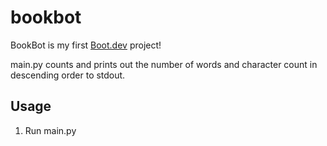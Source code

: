 # bookbot

BookBot is my first [Boot.dev](https://www.boot.dev) project!

main.py counts and prints out the number of words and character count in descending order to stdout.

## Usage
1. Run main.py <path to text file>